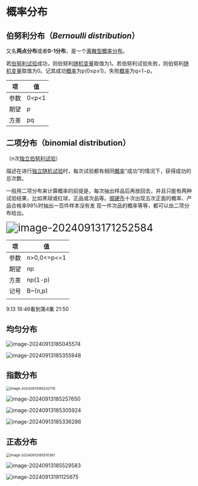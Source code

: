 # 概率分布

## 伯努利分布（*Bernoulli distribution*）

又名**两点分布**或者**0-1分布**，是一个[离散型概率分布](https://zh.wikipedia.org/wiki/概率分布#离散分布)。

若[伯努利试验](https://zh.wikipedia.org/wiki/伯努利試驗)成功，则伯努利[随机变量](https://zh.wikipedia.org/wiki/隨機變量)取值为1。若伯努利试验失败，则伯努利[随机变量](https://zh.wikipedia.org/wiki/隨機變量)取值为0。记其成功[概率](https://zh.wikipedia.org/wiki/概率)为p(0≤p≤1)，失败[概率](https://zh.wikipedia.org/wiki/概率)为q=1−p。

| 项   | 值    |
| ---- | ----- |
| 参数 | 0<p<1 |
| 期望 | p     |
| 方差 | pq    |

## 二项分布（binomial distribution）

（n次[独立](https://zh.wikipedia.org/wiki/独立_(概率论))[伯努利试验](https://zh.wikipedia.org/wiki/伯努利試驗)）

描述在进行[独立](https://zh.wikipedia.org/wiki/独立_(概率论))[随机试验](https://zh.wikipedia.org/wiki/随机试验)时，每次试验都有相同[概率](https://zh.wikipedia.org/wiki/概率)“成功”的情况下，获得成功的总次数。

一般用二项分布来计算概率的前提是，每次抽出样品后再放回去，并且只能有两种试验结果，比如黑球或红球，正品或次品等。[掷硬币](https://zh.wikipedia.org/wiki/擲硬幣)十次出现五次正面的概率、产品合格率99%时抽出一百件样本没有发 现一件次品的概率等等，都可以由二项分布给出。

<img src="assets/9.13概率分布.assets/image-20240913171252584.png" alt="image-20240913171252584" style="zoom:200%;" />

| 项   | 值          |
| ---- | ----------- |
| 参数 | n>0,0<=p<=1 |
| 期望 | np          |
| 方差 | np(1-p)     |
| 记号 | B~(n,p)     |
|      |             |



9.13    18:46看到第4集 21:50



## 均匀分布

![image-20240913185045574](assets/9.13概率分布.assets/image-20240913185045574.png)

![image-20240913185355948](assets/9.13概率分布.assets/image-20240913185355948.png)

## 指数分布

<img src="assets/9.13概率分布.assets/image-20240913185232715.png" alt="image-20240913185232715" style="zoom: 67%;" />

![image-20240913185257650](assets/9.13概率分布.assets/image-20240913185257650.png)

![image-20240913185305924](assets/9.13概率分布.assets/image-20240913185305924.png)

![image-20240913185336286](assets/9.13概率分布.assets/image-20240913185336286-17262292118038.png)

## 正态分布

<img src="assets/9.13概率分布.assets/image-20240913185510361.png" alt="image-20240913185510361" style="zoom:67%;" />

![image-20240913185529583](assets/9.13概率分布.assets/image-20240913185529583.png)

![image-20240913191125675](assets/9.13概率分布.assets/image-20240913191125675.png)